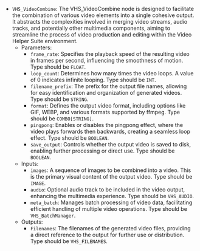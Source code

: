 - `VHS_VideoCombine`: The VHS_VideoCombine node is designed to facilitate the combination of various video elements into a single cohesive output. It abstracts the complexities involved in merging video streams, audio tracks, and potentially other multimedia components, aiming to streamline the process of video production and editing within the Video Helper Suite environment.
    - Parameters:
        - `frame_rate`: Specifies the playback speed of the resulting video in frames per second, influencing the smoothness of motion. Type should be `FLOAT`.
        - `loop_count`: Determines how many times the video loops. A value of 0 indicates infinite looping. Type should be `INT`.
        - `filename_prefix`: The prefix for the output file names, allowing for easy identification and organization of generated videos. Type should be `STRING`.
        - `format`: Defines the output video format, including options like GIF, WEBP, and various formats supported by ffmpeg. Type should be `COMBO[STRING]`.
        - `pingpong`: Enables or disables the pingpong effect, where the video plays forwards then backwards, creating a seamless loop effect. Type should be `BOOLEAN`.
        - `save_output`: Controls whether the output video is saved to disk, enabling further processing or direct use. Type should be `BOOLEAN`.
    - Inputs:
        - `images`: A sequence of images to be combined into a video. This is the primary visual content of the output video. Type should be `IMAGE`.
        - `audio`: Optional audio track to be included in the video output, enhancing the multimedia experience. Type should be `VHS_AUDIO`.
        - `meta_batch`: Manages batch processing of video data, facilitating efficient handling of multiple video operations. Type should be `VHS_BatchManager`.
    - Outputs:
        - `Filenames`: The filenames of the generated video files, providing a direct reference to the output for further use or distribution. Type should be `VHS_FILENAMES`.
